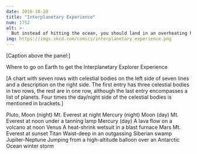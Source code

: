 ```yaml
---
date: 2016-10-28
title: "Interplanetary Experience"
num: 1752
alt: >-
  But instead of hitting the ocean, you should land in an overheating hot tub on a sinking cruise ship, sending it crashing through the floor into the burning engine room as the ship goes under.
img: https://imgs.xkcd.com/comics/interplanetary_experience.png
---
```

[Caption above the panel:]

Where to go on Earth to get the Interplanetary Explorer Experience

[A chart with seven rows with celestial bodies on the left side of seven lines and a description on the right side. The first entry has three celestial bodies in two rows, the rest are in one row, although the last entry encompasses a list of planets. Four times the day/night side of the celestial bodies is mentioned in brackets.]

Pluto, Moon (night) Mt. Everest at night Mercury (night) Moon (day) Mt. Everest at noon under a tanning lamp Mercury (day) A lava flow on a volcano at noon Venus A heat-shrink wetsuit in a blast furnace Mars Mt. Everest at sunset Titan Waist-deep in an outgassing Siberian swamp Jupiter-Neptune Jumping from a high-altitude balloon over an Antarctic Ocean winter storm